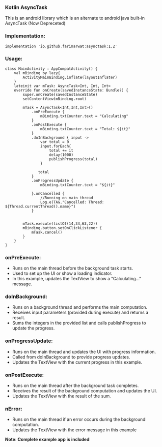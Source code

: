 ### Kotlin AsyncTask
This is an android library which is an alternate to android java built-in AsyncTask (Now Depreceted)

### Implementation:

    implementation 'io.github.farimarwat:asynctask:1.2'

### Usage:

```
class MainActivity : AppCompatActivity() {
    val mBinding by lazy{
        ActivityMainBinding.inflate(layoutInflater)
    }
    lateinit var mTask: AsyncTask<Int, Int, Int>
    override fun onCreate(savedInstanceState: Bundle?) {
        super.onCreate(savedInstanceState)
        setContentView(mBinding.root)

        mTask = AsyncTask<Int,Int,Int>()
            .onPreExecute {
                mBinding.txtCounter.text = "Calculating"
            }
            .onPostExecute {
                mBinding.txtCounter.text = "Total: ${it}"
            }
            .doInBackground { input ->
                var total = 0
                input.forEach{
                    total += it
                    delay(1000)
                    publishProgress(total)
                }

               total
            }
            .onProgressUpdate {
                mBinding.txtCounter.text = "${it}"

            }.onCancelled {
                //Running on main thread
                Log.e(TAG,"Cancelled: Thread: ${Thread.currentThread().name}")
            }


        mTask.execute(listOf(14,34,63,22))
        mBinding.button.setOnClickListener {
            mTask.cancel()
        }
    }
}
```
### onPreExecute:

- Runs on the main thread before the background task starts.
- Used to set up the UI or show a loading indicator.
- In this example, updates the TextView to show a "Calculating..." message.

### doInBackground:

- Runs on a background thread and performs the main computation.
- Receives input parameters (provided during execute) and returns a result.
- Sums the integers in the provided list and calls publishProgress to update the progress.

### onProgressUpdate:

- Runs on the main thread and updates the UI with progress information.
- Called from doInBackground to provide progress updates.
- Updates the TextView with the current progress in this example.

### onPostExecute:

- Runs on the main thread after the background task completes.
- Receives the result of the background computation and updates the UI.
- Updates the TextView with the result of the sum.

### nError:

- Runs on the main thread if an error occurs during the background computation.
- Updates the TextView with the error message in this example

**Note: Complete example app is included**
